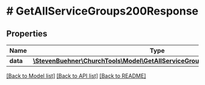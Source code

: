 # # GetAllServiceGroups200Response

## Properties

Name | Type | Description | Notes
------------ | ------------- | ------------- | -------------
**data** | [**\StevenBuehner\ChurchTools\Model\GetAllServiceGroups200ResponseDataInner[]**](GetAllServiceGroups200ResponseDataInner.md) |  | [optional]

[[Back to Model list]](../../README.md#models) [[Back to API list]](../../README.md#endpoints) [[Back to README]](../../README.md)
